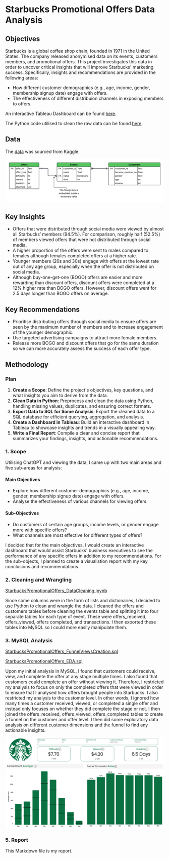 # Starbucks Promotional Offers Data Analysis
## Objectives
Starbucks is a global coffee shop chain, founded in 1971 in the United States. The company released anonymised data on its events, customers members, and promotional offers. 
This project investigates this data in order to uncover critical insights that will improve Starbucks' marketing success. Specifically, insights and recommendations are provided in the following areas:
- How different customer demographics (e.g., age, income, gender, membership signup date) engage with offers.
- The effectiveness of different distribuion channels in exposing members to offers.

An interactive Tableau Dashboard can be found [here](https://public.tableau.com/views/StarbucksPromotionalOffersDashboard/Dashboard?:language=en-US&:sid=&:redirect=auth&:display_count=n&:origin=viz_share_link).

The Python code utilised to clean the raw data can be found [here](https://github.com/rara-ch/starbucks_promotional_offers_analysis/blob/main/StarbucksPromotionalOffers_DataCleaning.ipynb).

## Data
The [data](https://www.kaggle.com/datasets/ihormuliar/starbucks-customer-data) was sourced from Kaggle.

![ERM](data/StarbucksPromotionalOffers_RawERM.png)

## Key Insights
- Offers that were distributed through social media were viewed by almost all Starbucks’ members (94.5%). For comparison, roughly half (52.5%) of members viewed offers that were not distributed through social media.
- A higher proportion of the offers were sent to males compared to females although females completed offers at a higher rate.
- Younger members (20s and 30s) engage with offers at the lowest rate out of any age group, especially when the offer is not distributed on social media.
- Although buy-one-get-one (BOGO) offers are easier and more rewarding than discount offers, discount offers were completed at a 12% higher rate than BOGO offers. However, discount offers went for 2.5 days longer than BOGO offers on average.

## Key Recommendations
- Prioritise distributing offers through social media to ensure offers are seen by the maximum number of members and to increase engagement of the younger demographic.
- Use targeted advertising campaigns to attract more female members.
- Release more BOGO and discount offers that go for the same duration so we can more accurately assess the success of each offer type.

## Methodology
### Plan
1.	**Create a Scope**: Define the project's objectives, key questions, and what insights you aim to derive from the data.
2.	**Clean Data in Python**: Preprocess and clean the data using Python, handling missing values, duplicates, and ensuring correct formats.
3.  **Export Data to SQL for Some Analysis**: Export the cleaned data to a SQL database for efficient querying, aggregation, and analysis.
4.  **Create a Dashboard in Tableau**: Build an interactive dashboard in Tableau to showcase insights and trends in a visually appealing way.
5.  **Write a Final Report**: Compile a clear and concise report that summarizes your findings, insights, and actionable recommendations.
   
### 1. Scope
Utilising ChatGPT and viewing the data, I came up with two main areas and five sub-areas for analysis:
#### Main Objectives
- Explore how different customer demographics (e.g., age, income, gender, membership signup date) engage with offers.
- Analyse the effectiveness of various channels for viewing offers.
#### Sub-Objectives
-	Do customers of certain age groups, income levels, or gender engage more with specific offers?
-	What channels are most effective for different types of offers?

I decided that for the main objectives, I would create an interactive dashboard that would assist Starbucks' business executives to see the performance of any specific offers in addition to my recommendations. For the sub-objects, I planned to create a visualistion report with my key conclusions and recommendations.
### 2. Cleaning and Wrangling
[StarbucksPromotionalOffers_DataCleaning.ipynb](https://github.com/rara-ch/starbucks_promotional_offers_analysis/blob/main/StarbucksPromotionalOffers_DataCleaning.ipynb)

Since some columns were in the form of lists and dictionaries, I decided to use Python to clean and wrangle the data. I cleaned the offers and customers tables before cleaning the events table and splitting it into four separate tables for each type of event. These were offers_received, offers_viewed, offers completed, and transactions. I then exported these tables into MySQL so I could more easily manipulate them.
### 3. MySQL Analysis
[StarbucksPromotionalOffers_FunnelViewsCreation.sql](https://github.com/rara-ch/starbucks_promotional_offers_analysis/blob/main/StarbucksPromotionalOffers_FunnelViewsCreation.sql)

[StarbucksPromotionalOffers_EDA.sql](https://github.com/rara-ch/starbucks_promotional_offers_analysis/blob/main/StarbucksPromotionalOffers_EDA.sql)

Upon my initial analysis in MySQL, I found that customers could receive, view, and complete the offer at any stage multiple times. I also found that customers could complete an offer without viewing it. Therefore, I restricted my analysis to focus on only the completed offers that were viewed in order to ensure that I analysed how offers brought people into Starbucks. I also restricted my analysis to the customer level. In other words, I ignored how many times a customer received, viewed, or completed a single offer and instead only focuses on whether they did complete the stage or not. I then joined the offers_received, offers_viewed, offers_completed tables to create a funnel on the customer and offer level. I then did some exploratory data analysis on different customer dimensions and the funnel to find any actionable insights.

![Dashboard](StarbucksOffersFunnel_Dashboard.png)

### 5. Report
This Markdown file is my report.
